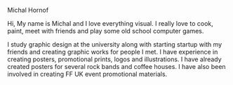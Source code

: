 Michal Hornof

Hi,
My name is Michal and I love everything visual.
I really love to cook, paint, meet with friends and play some old school computer games.

I study graphic design at the university along with starting startup with my friends and creating graphic works for people I met.
I have experience in creating posters, promotional prints, logos and illustrations.
I have already created posters for several rock bands and coffee houses. I have also been involved in creating FF UK event promotional materials.
